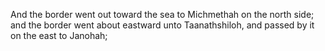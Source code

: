 And the border went out toward the sea to Michmethah on the north side; and the border went about eastward unto Taanathshiloh, and passed by it on the east to Janohah;
